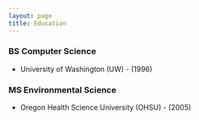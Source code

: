 ```yaml
---
layout: page
title: Education
---
```


### BS Computer Science 
* University of Washington (UW) - (1996)

### MS Environmental Science 
* Oregon Health Science University (OHSU) - (2005)


